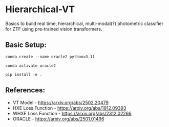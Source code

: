 # Hierarchical-VT

Basics to build real time, hierarchical, multi-modal(?) photometric classifier for ZTF using pre-trained vision transformers.

## Basic Setup:

`conda create --name oracle2 python=3.11`

`conda activate oracle2`

`pip install -e .`

## References:
* VT Model - https://arxiv.org/abs/2502.20479
* HXE Loss Function - https://arxiv.org/abs/1912.09393
* WHXE Loss Function - https://arxiv.org/abs/2312.02266
* ORACLE - https://arxiv.org/abs/2501.01496


